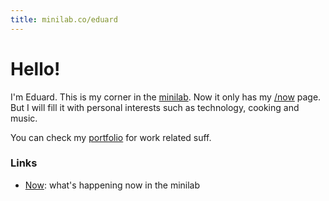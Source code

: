 ```yaml
---
title: minilab.co/eduard
---
```


# Hello!

I'm Eduard.  This is my corner in the [minilab](https://minilab.co). Now it only
has my [/now](/eduard/now) page. But I will fill it with personal interests such as 
technology, cooking and music.

You can check my [portfolio](https://eduard.io) for work related suff.

### Links

- [Now](/eduard/now): what's happening now in the minilab



<!-- ### Latest posts

- [Home](/): _you're here._
- [Now](/now): what's happening now in the minilab
- [Colophon](/colophon): information of how the minilab is built
- [Changelog](/changelog): record of changes -->


